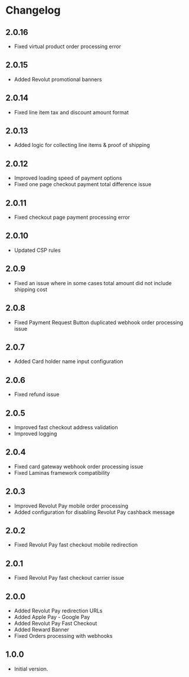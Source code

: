 # Changelog

## 2.0.16

- Fixed virtual product order processing error

## 2.0.15

- Added Revolut promotional banners

## 2.0.14

- Fixed line item tax and discount amount format

## 2.0.13

- Added logic for collecting line items & proof of shipping

## 2.0.12

- Improved loading speed of payment options
- Fixed one page checkout payment total difference issue

## 2.0.11

- Fixed checkout page payment processing error

## 2.0.10

- Updated CSP rules

## 2.0.9

- Fixed an issue where in some cases total amount did not include shipping cost

## 2.0.8

- Fixed Payment Request Button duplicated webhook order processing issue

## 2.0.7

- Added Card holder name input configuration

## 2.0.6

- Fixed refund issue

## 2.0.5

- Improved fast checkout address validation
- Improved logging

## 2.0.4

- Fixed card gateway webhook order processing issue
- Fixed Laminas framework compatibility

## 2.0.3

- Improved Revolut Pay mobile order processing
- Added configuration for disabling Revolut Pay cashback message

## 2.0.2

- Fixed Revolut Pay fast checkout mobile redirection

## 2.0.1

- Fixed Revolut Pay fast checkout carrier issue

## 2.0.0

- Added Revolut Pay redirection URLs
- Added Apple Pay - Google Pay
- Added Revolut Pay Fast Checkout
- Added Reward Banner
- Fixed Orders processing with webhooks

## 1.0.0

- Initial version.
